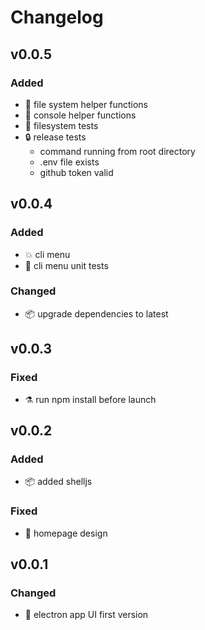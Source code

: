 # Changelog
## v0.0.5
### Added
- :bricks: file system helper functions
- :bricks: console helper functions
- :green_heart: filesystem tests
- :lock: release tests
  - command running from root directory
  - .env file exists
  - github token valid

## v0.0.4
### Added
- :boom: cli menu
- :green_heart: cli menu unit tests
### Changed
- :package: upgrade dependencies to latest

## v0.0.3
### Fixed
- :alembic: run npm install before launch

## v0.0.2
### Added
- :package: added shelljs
### Fixed
- :art: homepage design

## v0.0.1
### Changed
- :construction: electron app UI first version